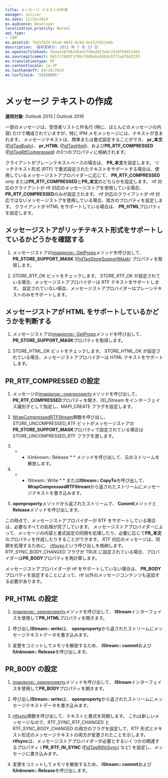 ```yaml
---
title: メッセージ テキストの作成
manager: soliver
ms.date: 11/16/2014
ms.audience: Developer
localization_priority: Normal
api_type:
- COM
ms.assetid: 70d1fb24-91a9-4043-8c9d-be1523012e6b
description: '最終更新日: 2011 年 7 月 23 日'
ms.openlocfilehash: 5b4a4107d6326a61f50a4023ebc2538f699224b5
ms.sourcegitcommit: 8657170d071f9bcf680aba50b9c07f2a4fb82283
ms.translationtype: MT
ms.contentlocale: ja-JP
ms.lasthandoff: 04/28/2019
ms.locfileid: "33428005"
---
```

# <a name="creating-message-text"></a>メッセージ テキストの作成

**適用対象**: Outlook 2013 | Outlook 2016 
  
一部のメッセージは、受信者リストと件名行 (特に、ほとんどのメッセージの内容) だけで構成されていますが、特に IPM.メモメッセージには、テキストが含まれます。 メッセージテキストは、標準または書式設定することができ、 **pr\_本文**([PidTagBody](pidtagbody-canonical-property.md))、 **pr\_HTML** ([PidTagHtml](pidtaghtml-canonical-property.md))、および**PR_RTF_COMPRESSED** ([PidTagRtfCompressed](pidtagrtfcompressed-canonical-property.md)) の3つのプロパティに格納されます。 

クライアントがプレーンテキストベースの場合は、 **PR\_本文**を設定します。 リッチテキスト形式 (RTF) で書式設定されたテキストをサポートする場合は、使用しているメッセージストアプロバイダーに応じて、 **PR_RTF_COMPRESSED** only または**PR_RTF_COMPRESSED**と**PR\_本文**のどちらかを設定します。 rtf 対応のクライアントが rtf 対応のメッセージストアを使用している場合、 **PR_RTF_COMPRESSED**のみが設定されます。 rtf 対応のクライアントが rtf 対応ではないメッセージストアを使用している場合、両方のプロパティを設定します。 クライアントが HTML をサポートしている場合は、 **PR_HTML**プロパティを設定します。 
  
## <a name="determine-whether-your-message-store-supports-rich-text-format"></a>メッセージストアがリッチテキスト形式をサポートしているかどうかを確認する
  
1. メッセージストアの[imapiprop:: GetProps](imapiprop-getprops.md)メソッドを呼び出して、 **PR_STORE_SUPPORT_MASK** ([PidTagStoreSupportMask](pidtagstoresupportmask-canonical-property.md)) プロパティを取得します。
    
2. STORE_RTF_OK ビットをチェックします。 STORE_RTF_OK が設定されている場合、メッセージストアプロバイダーは RTF テキストをサポートします。 設定されていない場合、メッセージストアプロバイダーはプレーンテキストのみをサポートします。
    
## <a name="determine-whether-your-message-store-supports-html"></a>メッセージストアが HTML をサポートしているかどうかを判断する
  
1. メッセージストアの[imapiprop:: GetProps](imapiprop-getprops.md)メソッドを呼び出して、 **PR_STORE_SUPPORT_MASK**プロパティを取得します。 
    
2. STORE_HTML_OK ビットをチェックします。 STORE_HTML_OK が設定されている場合、メッセージストアプロバイダーは HTML テキストをサポートします。 
    
## <a name="set-prrtfcompressed"></a>PR\_RTF_COMPRESSED の設定
  
1. メッセージの[imapiprop:: openproperty](imapiprop-openproperty.md)メソッドを呼び出して、 **PR_RTF_COMPRESSED**プロパティを開き、IID_IStream をインターフェイス識別子として指定し、MAPI_CREATE フラグを設定します。 
    
2. [WrapCompressedRTFStream](wrapcompressedrtfstream.md)関数を呼び出し、STORE_UNCOMPRESSED_RTF ビットがメッセージストアの**PR_STORE_SUPPORT_MASK**プロパティで設定されている場合は STORE_UNCOMPRESSED_RTF フラグを渡します。 
    
3. * * IUnknown:: Release * * メソッドを呼び出して、元のストリームを解放します。 
    
4. * * IStream:: Write * * または**IStream:: CopyTo**を呼び出して、 **WrapCompressedRTFStream**から返されたストリームにメッセージテキストを書き込みます。
    
5. **openproperty**メソッドから返されたストリームで、 **Commit**メソッドと**Release**メソッドを呼び出します。 
    
この時点で、メッセージストアプロバイダーが RTF をサポートしている場合は、必要なすべての処理が完了しています。 メッセージストアプロバイダーによって、メッセージの内容と書式設定の同期を処理したり、必要に応じて**PR\_本文**のプロパティを作成したりすることができます。 RTF 対応のメッセージは、同期を処理するために、 [rtfsync](rtfsync.md)という呼び出しを格納します。 RTF\_SYNC_BODY_CHANGED フラグが TRUE に設定されている場合、プロバイダーは**PR_BODY**プロパティを再計算します。 
  
メッセージストアプロバイダーが rtf をサポートしていない場合は、 **PR_BODY**プロパティを設定することによって、rtf 以外のメッセージコンテンツも追加する必要があります。 
  
## <a name="set-prhtml"></a>PR_HTML の設定
  
1. [imapiprop:: openproperty](imapiprop-openproperty.md)メソッドを呼び出して、 **IStream**インターフェイスを使用して**PR_HTML**プロパティを開きます。 
    
2. 呼び出し**IStream:: write**は、 **openproperty**から返されたストリームにメッセージテキストデータを書き込みます。 
    
3. 変更をコミットしてメモリを解放するため、 **IStream:: commit**および**IUnknown:: Release**を呼び出します。 
    
## <a name="set-prbody"></a>PR_BODY の設定
  
1. [imapiprop:: openproperty](imapiprop-openproperty.md)メソッドを呼び出して、 **IStream**インターフェイスを使用して**PR_BODY**プロパティを開きます。 
    
2. 呼び出し**IStream:: write**は、 **openproperty**から返されたストリームにメッセージテキストデータを書き込みます。 
    
3. [rtfsync](rtfsync.md)関数を呼び出して、テキストと書式を同期します。 これは新しいメッセージなので、RTF_SYNC_RTF_CHANGED と RTF_SYNC_BODY_CHANGED の両方のフラグを設定して、RTF 形式とテキスト形式のメッセージテキストの両方が変更されたことを示します。 **rtfsync**は、メッセージストアプロバイダーが必要とするいくつかの関連するプロパティ ( **PR_RTF_IN_SYNC** ([PidTagRtfInSync](pidtagrtfinsync-canonical-property.md)) など) を設定し、メッセージに書き込みます。
    
4. 変更をコミットしてメモリを解放するため、 **IStream:: commit**および**IUnknown:: Release**を呼び出します。 
    

